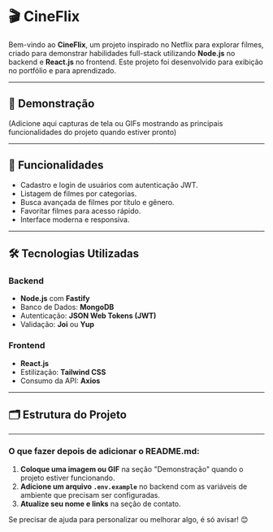 # 🎬 CineFlix

Bem-vindo ao **CineFlix**, um projeto inspirado no Netflix para explorar filmes, criado para demonstrar habilidades full-stack utilizando **Node.js** no backend e **React.js** no frontend. Este projeto foi desenvolvido para exibição no portfólio e para aprendizado.

---

## 📸 Demonstração

(Adicione aqui capturas de tela ou GIFs mostrando as principais funcionalidades do projeto quando estiver pronto)

---

## 🚀 Funcionalidades

- Cadastro e login de usuários com autenticação JWT.
- Listagem de filmes por categorias.
- Busca avançada de filmes por título e gênero.
- Favoritar filmes para acesso rápido.
- Interface moderna e responsiva.

---

## 🛠️ Tecnologias Utilizadas

### **Backend**
- **Node.js** com **Fastify**
- Banco de Dados: **MongoDB**
- Autenticação: **JSON Web Tokens (JWT)**
- Validação: **Joi** ou **Yup**

### **Frontend**
- **React.js**
- Estilização: **Tailwind CSS**
- Consumo da API: **Axios**

---

## 🗂 Estrutura do Projeto


---

### O que fazer depois de adicionar o README.md:
1. **Coloque uma imagem ou GIF** na seção "Demonstração" quando o projeto estiver funcionando.
2. **Adicione um arquivo `.env.example`** no backend com as variáveis de ambiente que precisam ser configuradas.
3. **Atualize seu nome e links** na seção de contato.

Se precisar de ajuda para personalizar ou melhorar algo, é só avisar! 😊
